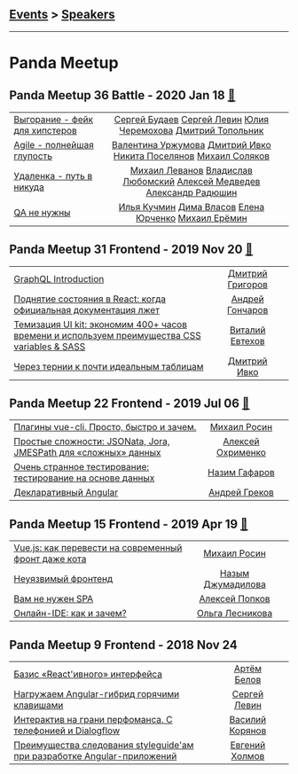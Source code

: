 ## [Events](../README.md) > [Speakers](../speakers.md)
---

# Panda Meetup

## Panda Meetup 36 Battle - 2020 Jan 18 [:movie_camera:](https://www.youtube.com/watch?v=1pwx8LDjve0)
| | | |
| --- | :---: | --- |
| [Выгорание - фейк для хипстеров](https://www.youtube.com/watch?v=1pwx8LDjve0)  |  [Сергей Будаев](../../speakers/Сергей%20Будаев.md)  [Сергей Левин](../../speakers/Сергей%20Левин.md)  [Юлия Черемохова](../../speakers/Юлия%20Черемохова.md)  [Дмитрий Топольник](../../speakers/Дмитрий%20Топольник.md)  |    |
| [Agile - полнейшая глупость](https://www.youtube.com/watch?v=1pwx8LDjve0)  |  [Валентина Уржумова](../../speakers/Валентина%20Уржумова.md)  [Дмитрий Ивко](../../speakers/Дмитрий%20Ивко.md)  [Никита Поселянов](../../speakers/Никита%20Поселянов.md)  [Михаил Соляков](../../speakers/Михаил%20Соляков.md)  |    |
| [Удаленка - путь в никуда](https://www.youtube.com/watch?v=1pwx8LDjve0)  |  [Михаил Леванов](../../speakers/Михаил%20Леванов.md)  [Владислав Любомский](../../speakers/Владислав%20Любомский.md)  [Алексей Медведев](../../speakers/Алексей%20Медведев.md)  [Александр Радюшин](../../speakers/Александр%20Радюшин.md)  |    |
| [QA не нужны](https://www.youtube.com/watch?v=1pwx8LDjve0)  |  [Илья Кучмин](../../speakers/Илья%20Кучмин.md)  [Дима Власов](../../speakers/Дима%20Власов.md)  [Елена Юрченко](../../speakers/Елена%20Юрченко.md)  [Михаил Ерёмин](../../speakers/Михаил%20Ерёмин.md)  |    |
## Panda Meetup 31 Frontend - 2019 Nov 20 [:movie_camera:](https://www.youtube.com/playlist?list=PLpFuVynD9rDkrDAL2jg1rhay0rbzMWDjW)
| | | |
| --- | :---: | --- |
| [GraphQL Introduction](https://www.youtube.com/watch?v=mkjvBYTAaXs)  |  [Дмитрий Григоров](../../speakers/Дмитрий%20Григоров.md)  |    |
| [Поднятие состояния в React: когда официальная документация лжет](https://www.youtube.com/watch?v=xFQf7ULcaT8)  |  [Андрей Гончаров](../../speakers/Андрей%20Гончаров.md)  |    |
| [Темизация UI kit: экономим 400+ часов времени и используем преимущества CSS variables &amp; SASS](https://www.youtube.com/watch?v=Gd42g6QomUk)  |  [Виталий Евтехов](../../speakers/Виталий%20Евтехов.md)  |    |
| [Через тернии к почти идеальным таблицам](https://www.youtube.com/watch?v=44kyPm0S4_4)  |  [Дмитрий Ивко](../../speakers/Дмитрий%20Ивко.md)  |    |
## Panda Meetup 22 Frontend - 2019 Jul 06 [:movie_camera:](https://www.youtube.com/playlist?list=PLknJ4Vr6efQGs2U0c5-jf1VwOaDs-arGq)
| | | |
| --- | :---: | --- |
| [Плагины vue-cli. Просто, быстро и зачем.](https://www.youtube.com/watch?v=cHVhSSCC89E)  |  [Михаил Росин](../../speakers/Михаил%20Росин.md)  |    |
| [Простые сложности: JSONata, Jora, JMESPath для «сложных» данных](https://www.youtube.com/watch?v=s0qYCtBVLEI)  |  [Алексей Охрименко](../../speakers/Алексей%20Охрименко.md)  |    |
| [Очень странное тестирование: тестирование на основе данных](https://www.youtube.com/watch?v=pAKapxZ9fak)  |  [Назим Гафаров](../../speakers/Назим%20Гафаров.md)  |    |
| [Декларативный Angular](https://www.youtube.com/watch?v=WTFeZNk6PSw)  |  [Андрей Греков](../../speakers/Андрей%20Греков.md)  |    |
## Panda Meetup 15 Frontend - 2019 Apr 19 [:movie_camera:](https://www.youtube.com/playlist?list=PLaYNFbPr2bsKPBECGSeE_hHCiOAPNnLPI)
| | | |
| --- | :---: | --- |
| [Vue.js: как перевести на современный фронт даже кота](https://www.youtube.com/watch?v=XcfolCa3hcw)  |  [Михаил Росин](../../speakers/Михаил%20Росин.md)  |    |
| [Неуязвимый фронтенд](https://www.youtube.com/watch?v=tvnoPsRW42k)  |  [Назым Джумадилова](../../speakers/Назым%20Джумадилова.md)  |    |
| [Вам не нужен SPA](https://www.youtube.com/watch?v=S1jv4o759gg)  |  [Алексей Попков](../../speakers/Алексей%20Попков.md)  |    |
| [Онлайн-IDE: как и зачем?](https://www.youtube.com/watch?v=XlKd9_Oe0WE)  |  [Ольга Лесникова](../../speakers/Ольга%20Лесникова.md)  |    |
## Panda Meetup 9 Frontend - 2018 Nov 24 
| | | |
| --- | :---: | --- |
| [Базис «React&#39;ивного» интерфейса](https://www.youtube.com/watch?v=gbmjVxb3qqo)  |  [Артём Белов](../../speakers/Артём%20Белов.md)  |    |
| [Нагружаем Angular-гибрид горячими клавишами](https://www.youtube.com/watch?v=K5RJOH93VFA)  |  [Сергей Левин](../../speakers/Сергей%20Левин.md)  |    |
| [Интерактив на грани перфоманса. С телефонией и Dialogflow](https://www.youtube.com/watch?v=35Sq0xkc3O0)  |  [Василий Корянов](../../speakers/Василий%20Корянов.md)  |    |
| [Преимущества следования styleguide&#39;ам при разработке Angular-приложений](https://www.youtube.com/watch?v=0WHW37Wif54)  |  [Евгений Холмов](../../speakers/Евгений%20Холмов.md)  |    |
